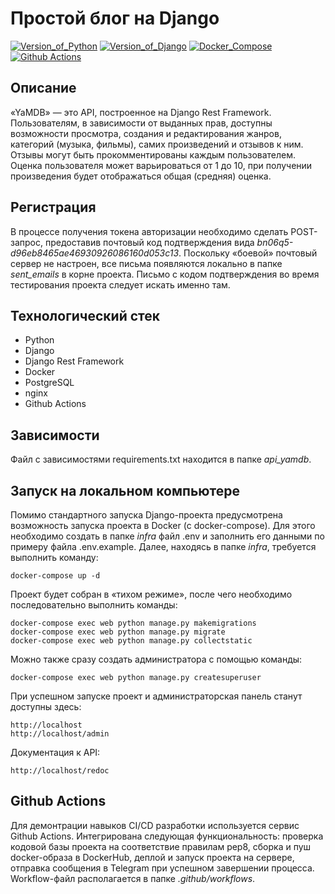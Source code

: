 # Простой блог на Django
[![Version_of_Python](https://img.shields.io/badge/python-3.7-orange?style=flat&logo=python&logoColor=white)](#)
[![Version_of_Django](https://img.shields.io/badge/django-3.2-green?style=flat&logo=django&logoColor=white)](#)
[![Docker_Compose](https://img.shields.io/badge/docker-compose-blue?style=flat&logo=docker&logoColor=white)](#)
[![Github Actions](https://img.shields.io/badge/github-actions-brightgreen?style=flat&logo=github&logoColor=white)](https://github.com/gyolkin/yamdb)

## Описание
«YaMDB» — это API, построенное на Django Rest Framework. Пользователям, в зависимости от выданных прав, доступны возможности просмотра, создания и редактирования жанров, категорий (музыка, фильмы), самих произведений и отзывов к ним. Отзывы могут быть прокомментированы каждым пользователем. Оценка пользователя может варьироваться от 1 до 10, при получении произведения будет отображаться общая (средняя) оценка.

## Регистрация
В процессе получения токена авторизации необходимо сделать POST-запрос, предоставив почтовый код подтверждения вида *bn06q5-d96eb8465ae46930926086160d053c13*. Поскольку «боевой» почтовый сервер не настроен, все письма появляются локально в папке *sent_emails* в корне проекта. Письмо с кодом подтверждения во время тестирования проекта следует искать именно там.

## Технологический стек
- Python
- Django
- Django Rest Framework
- Docker
- PostgreSQL
- nginx
- Github Actions

## Зависимости
Файл с зависимостями requirements.txt находится в папке *api_yamdb*.

## Запуск на локальном компьютере
Помимо стандартного запуска Django-проекта предусмотрена возможность запуска проекта в Docker (с docker-compose). Для этого необходимо создать в папке *infra* файл .env и заполнить его данными по примеру файла .env.example. Далее, находясь в папке *infra*, требуется выполнить команду:
```
docker-compose up -d
```
Проект будет собран в «тихом режиме», после чего необходимо последовательно выполнить команды: 
```
docker-compose exec web python manage.py makemigrations
docker-compose exec web python manage.py migrate
docker-compose exec web python manage.py collectstatic
```
Можно также сразу создать администратора с помощью команды:
```
docker-compose exec web python manage.py createsuperuser
```
При успешном запуске проект и администраторская панель станут доступны здесь:
```
http://localhost
http://localhost/admin
```
Документация к API:
```
http://localhost/redoc
```

## Github Actions
Для демонтрации навыков CI/CD разработки используется сервис Github Actions. Интегрирована следующая функциональность: проверка кодовой базы проекта на соответствие правилам pep8, сборка и пуш docker-образа в DockerHub, деплой и запуск проекта на сервере, отправка сообщения в Telegram при успешном завершении процесса. Workflow-файл располагается в папке *.github/workflows*.